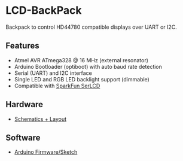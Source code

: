 # LCD-BackPack
Backpack to control HD44780 compatible displays over UART or I2C.


## Features
* Atmel AVR ATmega328 @ 16 MHz (external resonator)
* Arduino Bootloader (optiboot) with auto baud rate detection
* Serial (UART) and I2C interface
* Single LED and RGB LED backlight support (dimmable)
* Compatible with [SparkFun SerLCD](https://github.com/sparkfun/Serial_Enabled_LCD_Backpack)


## Hardware
* [Schematics + Layout](https://github.com/watterott/LCD-BackPack/tree/master/pcb)


## Software
* [Arduino Firmware/Sketch](https://github.com/watterott/Arduino-Libs)
